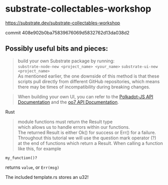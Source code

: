 # substrate-collectables-workshop

https://substrate.dev/substrate-collectables-workshop

commit 408e902b0ba75839676069d5832762d13da038d2

## Possibly useful bits and pieces:

> build your own Substrate package by running:  
> `substrate-node-new <project_name> <your_name>` 
> `substrate-ui-new <project_name>`  
> As mentioned earlier, the one downside of this method is that these scripts pull directly from different GitHub repositories, which means there may be times of incompatibility during breaking changes.

> When building your own UI, you can refer to the [Polkadot-JS API Documentation](https://polkadot.js.org/api/) and the [oo7 API Documentation](https://paritytech.github.io/oo7/).

Rust

> module functions must return the Result type   
> which allows us to handle errors within our functions.   
> The returned Result is either Ok() for success or Err() for a failure.  
> Throughout this tutorial we will use the question mark operator (?)  
> at the end of functions which return a Result. 
> When calling a function like this, for example 

    my_function()?
    
returns `value`, or `Err(msg)`

The included template.rs stores an u32!